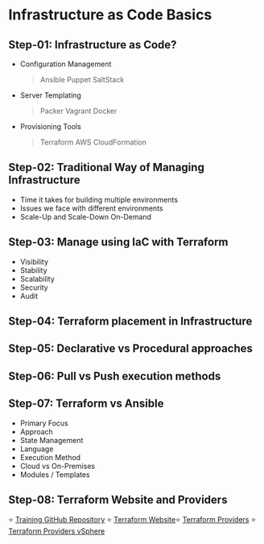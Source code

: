 # Infrastructure as Code Basics

## Step-01: Infrastructure as Code?
- Configuration Management​
  > Ansible
  > Puppet
  > SaltStack
- Server Templating​
  > Packer
  > Vagrant
  > Docker
- Provisioning Tools​
  > Terraform
  > AWS CloudFormation

## Step-02: Traditional Way of Managing Infrastructure
- Time it takes for building multiple environments
- Issues we face with different environments
- Scale-Up and Scale-Down On-Demand

## Step-03: Manage using IaC with Terraform
- Visibility
- Stability
- Scalability
- Security
- Audit

## Step-04: Terraform placement in Infrastructure

## Step-05: Declarative vs Procedural approaches

## Step-06: Pull vs Push execution methods

## Step-07: Terraform vs Ansible
- Primary Focus
- Approach
- State Management
- Language
- Execution Method
- Cloud vs On-Premises
- Modules / Templates

## Step-08: Terraform Website and Providers
⭐ [Training GitHub Repository](https://github.com/salehmiri90/terraform-course.git)
⭐ [Terraform Website​](https://developer.hashicorp.com/terraform)
⭐ [Terraform Providers​](https://registry.terraform.io)
⭐ [Terraform Providers vSphere​](https://github.com/hashicorp/terraform-provider-vsphere)
